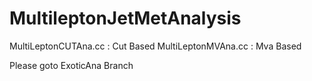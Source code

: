 # MultileptonJetMetAnalysis

MultiLeptonCUTAna.cc   : Cut Based
MultiLeptonMVAna.cc    : Mva Based



Please goto ExoticAna Branch
